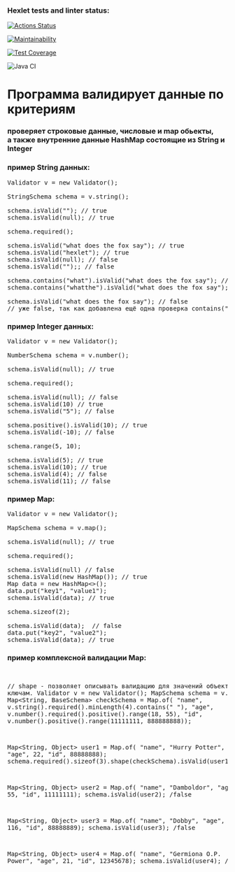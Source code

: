 ### Hexlet tests and linter status:
[![Actions Status](https://github.com/AndreevDan93/java-project-78/workflows/hexlet-check/badge.svg)](https://github.com/AndreevDan93/java-project-78/actions)

[![Maintainability](https://api.codeclimate.com/v1/badges/e593145430a26e2a40a8/maintainability)](https://codeclimate.com/github/AndreevDan93/java-project-78/maintainability)

[![Test Coverage](https://api.codeclimate.com/v1/badges/e593145430a26e2a40a8/test_coverage)](https://codeclimate.com/github/AndreevDan93/java-project-78/test_coverage)

![Java CI](https://github.com/AndreevDan93/java-project-78/workflows/Java%20CI/badge.svg)


<body>

<h1>
Программа валидирует данные по критериям
</h1>

<h3>
проверяет строковые данные, числовые и map обьекты,<br>
а также внутренние данные HashMap состоящие из String и Integer
</h3>

<h3>
пример String данных:
</h3>

<pre class="box">
Validator v = new Validator();

StringSchema schema = v.string();

schema.isValid(""); // true
schema.isValid(null); // true

schema.required();

schema.isValid("what does the fox say"); // true
schema.isValid("hexlet"); // true
schema.isValid(null); // false
schema.isValid("");; // false

schema.contains("what").isValid("what does the fox say"); // true
schema.contains("whatthe").isValid("what does the fox say"); // false

schema.isValid("what does the fox say"); // false
// уже false, так как добавлена ещё одна проверка contains("whatthe")
</pre>

<h3>пример Integer данных:</h3>

<pre class="box">
Validator v = new Validator();

NumberSchema schema = v.number();

schema.isValid(null); // true

schema.required();

schema.isValid(null); // false
schema.isValid(10) // true
schema.isValid("5"); // false

schema.positive().isValid(10); // true
schema.isValid(-10); // false

schema.range(5, 10);

schema.isValid(5); // true
schema.isValid(10); // true
schema.isValid(4); // false
schema.isValid(11); // false
</pre>

<h3>пример Map:</h3>

<pre class="box">
Validator v = new Validator();

MapSchema schema = v.map();

schema.isValid(null); // true

schema.required();

schema.isValid(null) // false
schema.isValid(new HashMap()); // true
Map<String, String> data = new HashMap<>();
data.put("key1", "value1");
schema.isValid(data); // true

schema.sizeof(2);

schema.isValid(data);  // false
data.put("key2", "value2");
schema.isValid(data); // true
</pre>

<h3>пример комплексной валидации Map:</h3>
<pre class="box">

// shape - позволяет описывать валидацию для значений объекта Map по ключам.
Validator v = new Validator();
MapSchema schema = v.map(); 
Map<String, BaseSchema> checkSchema = Map.of(
    "name", v.string().required().minLength(4).contains(" "),
    "age", v.number().required().positive().range(18, 55),
    "id", v.number().positive().range(11111111, 888888888));


Map<String, Object> user1 = Map.of(
    "name", "Hurry Potter",
    "age", 22,
    "id", 88888888);
schema.required().sizeof(3).shape(checkSchema).isValid(user1); /true

Map<String, Object> user2 = Map.of(
    "name", "Damboldor",
    "age", 55,
    "id", 11111111);
schema.isValid(user2); /false

Map<String, Object> user3 = Map.of( 
    "name", "Dobby", 
    "age", 116,
    "id", 88888889);
schema.isValid(user3); /false

Map<String, Object> user4 = Map.of(
    "name", "Germiona O.P. Power",
    "age", 21,
    "id", 12345678);
schema.isValid(user4); /true
</pre>
</body>


